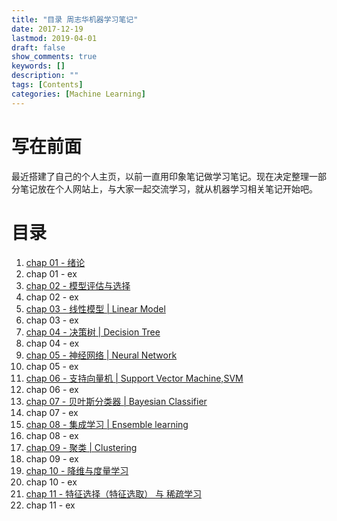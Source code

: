 ```yaml
---
title: "目录 周志华机器学习笔记"
date: 2017-12-19
lastmod: 2019-04-01
draft: false
show_comments: true
keywords: []
description: ""
tags: [Contents]
categories: [Machine Learning]
---
```


# 写在前面

最近搭建了自己的个人主页，以前一直用印象笔记做学习笔记。现在决定整理一部分笔记放在个人网站上，与大家一起交流学习，就从机器学习相关笔记开始吧。

# 目录

1. [chap 01 - 绪论](https://octemull.github.io/personal-site/post/ml-chap01/)
2. chap 01 - ex
3. [chap 02 - 模型评估与选择](https://octemull.github.io/personal-site/post/ml-chap02/)
4. chap 02 - ex
5. [chap 03 - 线性模型 | Linear Model](https://octemull.github.io/personal-site/post/ml-chap03/)
6. chap 03 - ex
7. [chap 04 - 决策树 | Decision Tree](https://octemull.github.io/personal-site/post/ml-chap04/)
8. chap 04 - ex
9. [chap 05 - 神经网络 | Neural Network](https://octemull.github.io/personal-site/post/ml-chap05/)
10. chap 05 - ex
11. [chap 06 - 支持向量机 | Support Vector Machine,SVM](https://octemull.github.io/personal-site/post/ml-chap06/)
12. chap 06 - ex
13. [chap 07 - 贝叶斯分类器 | Bayesian Classifier](https://octemull.github.io/personal-site/post/ml-chap07/)
14. chap 07 - ex
15. [chap 08 - 集成学习 | Ensemble learning ](https://octemull.github.io/personal-site/post/ml-chap08/)
16. chap 08 - ex 
17. [chap 09 - 聚类 | Clustering](https://octemull.github.io/personal-site/post/ml-chap09/)
18. chap 09 - ex
19. [chap 10 - 降维与度量学习](https://octemull.github.io/personal-site/post/ml-chap10/)
20. chap 10 - ex
21. [chap 11 - 特征选择（特征选取） 与 稀疏学习](https://octemull.github.io/personal-site/post/ml-chap11/)
22. chap 11 - ex
